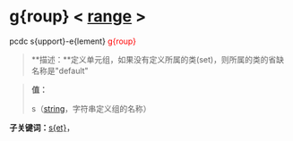 # g{roup}  < [range](range/) >
pcdc s{upport}-e{lement} <span style='color: red;'>g{roup}</span>
> **描述：**定义单元组，如果没有定义所属的类(set)，则所属的类的省缺名称是"default"

> 
> **值：**
> 
> s（[string](数据类型/string/)，字符串定义组的名称）

**子关键词：**[s{et}](s{upport}-e{lement}/g{roup}/s{et}/)，
